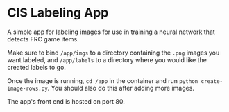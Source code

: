 # CIS Labeling App

A simple app for labeling images for use in training a neural network that detects FRC game items.

Make sure to bind `/app/imgs` to a directory containing the `.png` images you want labeled, and `/app/labels` to a directory where you would like the created labels to go.

Once the image is running, `cd /app` in the container and run `python create-image-rows.py`. You should also do this after adding more images.

The app's front end is hosted on port 80.